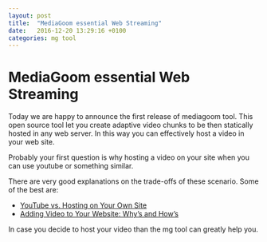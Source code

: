 ```yaml
---
layout: post
title:  "MediaGoom essential Web Streaming"
date:   2016-12-20 13:29:16 +0100
categories: mg tool
---
```

# MediaGoom essential Web Streaming

Today we are happy to announce the first release of mediagoom tool.
This open source tool let you create adaptive video chunks to be then statically hosted in any web server.
In this way you can effectively host a video in your web site.

Probably your first question is why hosting a video on your site when you can use youtube or something similar.

There are very good explanations on the trade-offs of these scenario.
Some of the best are:
* [YouTube vs. Hosting on Your Own Site]( https://blogs.adobe.com/digitalmarketing/web-experience/youtube-vs-hosting-site/)
* [Adding Video to Your Website: Why’s and How’s]( http://line25.com/articles/adding-video-to-your-website-whys-and-hows)

In case you decide to host your video than the mg tool can greatly help you.





